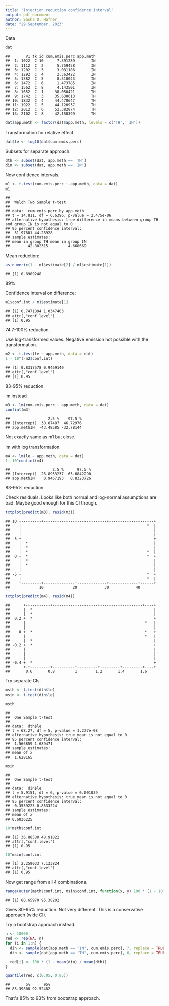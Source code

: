 ```yaml
---
title: 'Injection reduction confidence interval'
output: pdf_document
author: Sasha D. Hafner
date: "29 September, 2023"
---
```


Data


```r
dat
```

```
##       V1 tk id cum.emis.perc app.meth
##  1: 1022  C 10      7.391289       IN
##  2: 1112  C  2      5.759458       IN
##  3: 1202  C  3      3.031186       IN
##  4: 1292  C  4      2.563422       IN
##  5: 1382  C  5      8.318043       IN
##  6: 1472  C  6      1.473785       IN
##  7: 1562  C  8      4.143501       IN
##  8: 1652  C  1     38.050421       TH
##  9: 1742  C  3     35.638613       TH
## 10: 1832  C  4     44.470647       TH
## 11: 1922  C  5     44.120937       TH
## 12: 2012  C  6     52.382874       TH
## 13: 2102  C  8     42.150399       TH
```


```r
dat$app.meth <- factor(dat$app.meth, levels = c('TH', 'IN'))
```


Transformation for relative effect


```r
dat$le <- log10(dat$cum.emis.perc)
```

Subsets for separate approach.


```r
dth <- subset(dat, app.meth == 'TH')
din <- subset(dat, app.meth == 'IN')
```

Now confidence intervals.



```r
m1 <- t.test(cum.emis.perc ~ app.meth, data = dat)
m1
```

```
## 
## 	Welch Two Sample t-test
## 
## data:  cum.emis.perc by app.meth
## t = 14.811, df = 6.6396, p-value = 2.475e-06
## alternative hypothesis: true difference in means between group TH and group IN is not equal to 0
## 95 percent confidence interval:
##  31.97801 44.28928
## sample estimates:
## mean in group TH mean in group IN 
##        42.802315         4.668669
```

Mean reduction:


```r
as.numeric(1 - m1$estimate[2] / m1$estimate[1])
```

```
## [1] 0.8909248
```
89%

Confidence interval on difference:


```r
m1$conf.int / m1$estimate[1]
```

```
## [1] 0.7471094 1.0347403
## attr(,"conf.level")
## [1] 0.95
```

74.7-100% reduction.


Use log-transformed values.
Negative emission not possible with the transformation.


```r
m2 <- t.test(le ~ app.meth, data = dat)
1 - 10^(-m2$conf.int)
```

```
## [1] 0.8317578 0.9469140
## attr(,"conf.level")
## [1] 0.95
```

83-95% reduction.

lm instead


```r
m3 <- lm(cum.emis.perc ~ app.meth, data = dat)
confint(m3)
```

```
##                 2.5 %    97.5 %
## (Intercept)  38.87487  46.72976
## app.methIN  -43.48585 -32.78144
```

Not exactly same as m1 but close.

lm with log transformation.


```r
m4 <- lm(le ~ app.meth, data = dat)
1- 10^confint(m4)
```

```
##                   2.5 %      97.5 %
## (Intercept) -26.8953237 -63.6842290
## app.methIN    0.9467193   0.8323726
```
 83-95% reduction.

Check residuals.
Looks like both normal and log-normal assumptions are bad.
Maybe good enough for this CI though.


```r
txtplot(predict(m3), resid(m3))
```

```
## 10 +---------+--------------+-------------+-------------+------+
##    |                                                        *  |
##    |                                                           |
##    |                                                           |
##  5 +                                                           +
##    |  *                                                        |
##    |  *                                                        |
##    |  *                                                     *  |
##  0 +  *                                                     *  +
##    |  *                                                        |
##    |  *                                                        |
##    |                                                           |
## -5 +                                                        *  +
##    |                                                        *  |
##    +---------+--------------+-------------+-------------+------+
##             10             20            30            40
```

```r
txtplot(predict(m4), resid(m4))
```

```
##      +-+---------+----------+---------+---------+---------+----+
##      |  *                                                      |
##      |  *                                                      |
##  0.2 +  *                                                      +
##      |                                                     *   |
##      |                                                         |
##    0 +  *                                                  *   +
##      |                                                     *   |
##      |  *                                                      |
## -0.2 +  *                                                      +
##      |                                                         |
##      |                                                         |
##      |                                                         |
## -0.4 +  *                                                      +
##      +-+---------+----------+---------+---------+---------+----+
##       0.6       0.8         1        1.2       1.4       1.6
```

Try separate CIs.


```r
msth <- t.test(dth$le)
msin <- t.test(din$le)

msth
```

```
## 
## 	One Sample t-test
## 
## data:  dth$le
## t = 68.27, df = 5, p-value = 1.277e-08
## alternative hypothesis: true mean is not equal to 0
## 95 percent confidence interval:
##  1.566859 1.689471
## sample estimates:
## mean of x 
##  1.628165
```

```r
msin
```

```
## 
## 	One Sample t-test
## 
## data:  din$le
## t = 5.9151, df = 6, p-value = 0.001039
## alternative hypothesis: true mean is not equal to 0
## 95 percent confidence interval:
##  0.3539225 0.8533224
## sample estimates:
## mean of x 
## 0.6036225
```


```r
10^msth$conf.int
```

```
## [1] 36.88580 48.91822
## attr(,"conf.level")
## [1] 0.95
```

```r
10^msin$conf.int
```

```
## [1] 2.259033 7.133824
## attr(,"conf.level")
## [1] 0.95
```

Now get range from all 4 combinations.


```r
range(outer(msth$conf.int, msin$conf.int, function(x, y) 100 * (1 - 10^y / 10^x)))
```

```
## [1] 80.65970 95.38202
```

Gives 80-95% reduction.
Not very different.
This is a conservative approach (wide CI).

Try a bootstrap approach instead.


```r
n <- 10000
red <- rep(NA, n)
for (i in 1:n) {
  din <- sample(dat[app.meth == 'IN', cum.emis.perc], 7, replace = TRUE)
  dth <- sample(dat[app.meth == 'TH', cum.emis.perc], 6, replace = TRUE)

  red[i] <- 100 * (1 - mean(din) / mean(dth))
}

quantile(red, c(0.05, 0.95))
```

```
##       5%      95% 
## 85.39808 92.52482
```

That's 85% to 93% from bootstrap approach.

